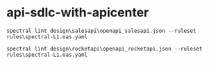 # api-sdlc-with-apicenter

```
spectral lint design\salesapi\openapi_salesapi.json --ruleset rules\spectral-L1.oas.yaml

spectral lint design\rocketapi\openapi_rocketapi.json --ruleset rules\spectral-L1.oas.yaml

```
